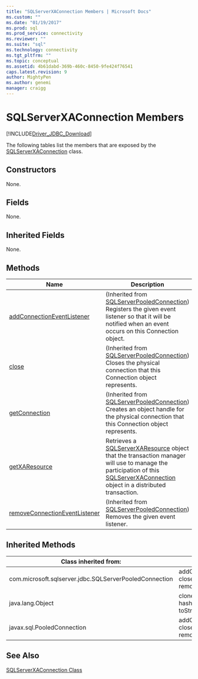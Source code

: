```yaml
---
title: "SQLServerXAConnection Members | Microsoft Docs"
ms.custom: ""
ms.date: "01/19/2017"
ms.prod: sql
ms.prod_service: connectivity
ms.reviewer: ""
ms.suite: "sql"
ms.technology: connectivity
ms.tgt_pltfrm: ""
ms.topic: conceptual
ms.assetid: 4b61dabd-369b-460c-8450-9fe424f76541
caps.latest.revision: 9
author: MightyPen
ms.author: genemi
manager: craigg
---
```

# SQLServerXAConnection Members
[!INCLUDE[Driver_JDBC_Download](../../../includes/driver_jdbc_download.md)]

  The following tables list the members that are exposed by the [SQLServerXAConnection](../../../connect/jdbc/reference/sqlserverxaconnection-class.md) class.  
  
## Constructors  
 None.  
  
## Fields  
 None.  
  
## Inherited Fields  
 None.  
  
## Methods  
  
|Name|Description|  
|----------|-----------------|  
|[addConnectionEventListener](../../../connect/jdbc/reference/addconnectioneventlistener-method-sqlserverpooledconnection.md)|(Inherited from [SQLServerPooledConnection](../../../connect/jdbc/reference/sqlserverpooledconnection-class.md)) Registers the given event listener so that it will be notified when an event occurs on this Connection object.|  
|[close](../../../connect/jdbc/reference/close-method-sqlserverpooledconnection.md)|(Inherited from [SQLServerPooledConnection](../../../connect/jdbc/reference/sqlserverpooledconnection-class.md)) Closes the physical connection that this Connection object represents.|  
|[getConnection](../../../connect/jdbc/reference/getconnection-method-sqlserverpooledconnection.md)|(Inherited from [SQLServerPooledConnection](../../../connect/jdbc/reference/sqlserverpooledconnection-class.md)) Creates an object handle for the physical connection that this Connection object represents.|  
|[getXAResource](../../../connect/jdbc/reference/getxaresource-method-sqlserverxaconnection.md)|Retrieves a [SQLServerXAResource](../../../connect/jdbc/reference/sqlserverxaresource-class.md) object that the transaction manager will use to manage the participation of this [SQLServerXAConnection](../../../connect/jdbc/reference/sqlserverxaconnection-class.md) object in a distributed transaction.|  
|[removeConnectionEventListener](../../../connect/jdbc/reference/removeconnectioneventlistener-method-sqlserverpooledconnection.md)|(Inherited from [SQLServerPooledConnection](../../../connect/jdbc/reference/sqlserverpooledconnection-class.md)) Removes the given event listener.|  
  
## Inherited Methods  
  
|Class inherited from:|Methods|  
|---------------------------|-------------|  
|com.microsoft.sqlserver.jdbc.SQLServerPooledConnection|addConnectionEventListener, close, getConnection, removeConnectionEventListener|  
|java.lang.Object|clone, equals, finalize, getClass, hashCode, notify, notifyAll, toString, wait|  
|javax.sql.PooledConnection|addConnectionEventListener, close, getConnection, removeConnectionEventListener|  
  
## See Also  
 [SQLServerXAConnection Class](../../../connect/jdbc/reference/sqlserverxaconnection-class.md)  
  
  
